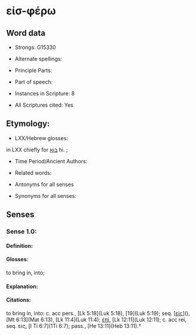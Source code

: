 # εἰσ-φέρω 

<!-- Status: S2=NeedsEdits -->
<!-- Lexica used for edits:   -->

## Word data

* Strongs: G15330

* Alternate spellings:



* Principle Parts: 


* Part of speech: 


* Instances in Scripture: 8

* All Scriptures cited: Yes

## Etymology: 


* LXX/Hebrew glosses: 

in LXX chiefly for [בּוֹא](//en-uhl/H0935) hi. ; 

* Time Period/Ancient Authors: 


* Related words: 

* Antonyms for all senses

* Synonyms for all senses: 


## Senses 


### Sense  1.0: 

#### Definition: 

#### Glosses: 

to bring in, into; 

#### Explanation: 


#### Citations: 

to bring in, into: c. acc pers., [Lk 5:18](Luk 5:18), [19](Luk 5:19); seq. [[εἰς]()](), [Mt 6:13](Mat 6:13), [Lk 11:4](Luk 11:4); [ἐπί](), [Lk 12:11](Luk 12:11); c. acc rei, seq. εἰς, [I Ti 6:7](1Ti 6:7); pass., [He 13:11](Heb 13:11).†
